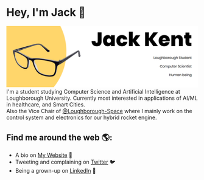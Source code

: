 # Hey, I'm Jack 👋

<img src="https://raw.githubusercontent.com/JackCompSci/JackCompSci/main/gh-banner.png" alt="Banner that says: Jack Kent, Loughborough Student, Computer Scientist, Human Being">
I'm a student studying Computer Science and Artificial Intelligence at Loughborough University. Currently most interested in applications of AI/ML in healthcare, and Smart Cities.
<br>
Also the Vice Chair of <a href="https://github.com/Loughborough-Space"> @Loughborough-Space</a> where I mainly work on the control system and electronics for our hybrid rocket engine.

## Find me around the web 🌎:
- A bio on <a href="https://jackkent.co.uk">My Website</a> 🧑
- Tweeting and complaining on <a href="https://twitter.com/JackCompSci">Twitter</a> 🐦
- Being a grown-up on <a href="https://www.linkedin.com/in/JackCompSci/">LinkedIn</a> 💼
